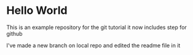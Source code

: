 # Hello World
This is an example repository for the git tutorial
it now includes step for github


I've made a new branch on local repo and edited the readme file in it